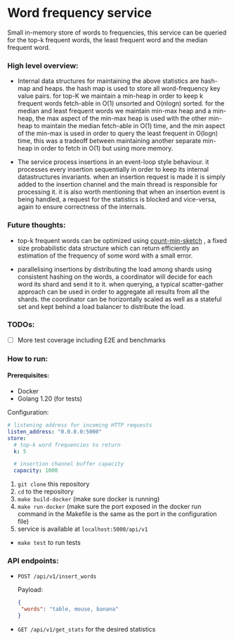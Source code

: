 # Word frequency service
Small in-memory store of words to frequencies, this service can be queried for the top-k frequent words,
the least frequent word and the median frequent word.

### High level overview:
- Internal data structures for maintaining the above statistics are hash-map and heaps. the hash map is used to store all word-frequency key value pairs.
  for top-K we maintain a min-heap in order to keep k frequent words fetch-able in O(1) unsorted and O(nlogn) sorted. for the median and least frequent words
  we maintain min-max heap and a min-heap, the max aspect of the min-max heap is used with the other min-heap to maintain the median
  fetch-able in O(1) time, and the min aspect of the min-max is used in order to query the least frequent in O(logn) time,
  this was a tradeoff between maintaining another separate min-heap in order to fetch in O(1) but using more memory.


- The service process insertions in an event-loop style behaviour. it processes every insertion sequentially in order to keep its internal datastructures invariants.
  when an insertion request is made it is simply added to the insertion channel and the main thread is responsible for processing it.
  it is also worth mentioning that when an insertion event is being handled, a request for the statistics is blocked and vice-versa,
  again to ensure correctness of the internals.

### Future thoughts:

- top-k frequent words can be optimized using [count-min-sketch](https://en.wikipedia.org/wiki/Count%E2%80%93min_sketch)
, a fixed size probabilistic data structure which can return efficiently an estimation of the frequency of some word with a small error.


- parallelising insertions by distributing the load among shards using consistent hashing on the words, a coordinator will 
  decide for each word its shard and send it to it. when querying, a typical scatter-gather approach can be used in order to aggregate
  all results from all the shards. the coordinator can be horizontally scaled as well as a stateful set and kept behind a load balancer to distribute the load.

### TODOs:
-[ ] More test coverage including E2E and benchmarks

### How to run:

#### Prerequisites:

- Docker
- Golang 1.20 (for tests)

Configuration:
````yaml
# listening address for incoming HTTP requests
listen_address: "0.0.0.0:5000"
store:
  # top-k word frequencies to return
  k: 5

  # insertion channel buffer capacity
  capacity: 1000
````
1. `git clone` this repository
2. `cd` to the repository
3. `make build-docker` (make sure docker is running)
4. `make run-docker` (make sure the port exposed in the docker run command in the Makefile is the same as the port in the configuration file)
5. service is available at `localhost:5000/api/v1`

- `make test` to run tests

### API endpoints:

- `POST /api/v1/insert_words` 

    Payload: 
   ```json
   {
    "words": "table, mouse, banana"
   }
   ````

- `GET /api/v1/get_stats` for the desired statistics